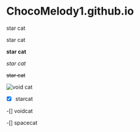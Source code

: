 # ChocoMelody1.github.io


star cat

star cat

**star cat**

*star cat*

~~star cat~~


![void cat](https://dangerfield.com.au/cdn/shop/products/BWFW076_001_1.jpg?v=1695875717)

-[x] starcat

-[] voidcat

-[] spacecat
